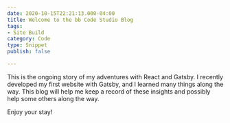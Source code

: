 ```yaml
---
date: 2020-10-15T22:21:13.000-04:00
title: Welcome to the bb Code Studio Blog
tags:
- Site Build
category: Code
type: Snippet
publish: false

---
```

This is the ongoing story of my adventures with React and Gatsby.  I recently developed my first website with Gatsby, and I learned many things along the way.   This blog will help me keep a record of these insights and possibly help some others along the way.

Enjoy  your stay!